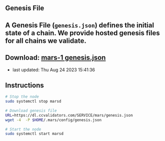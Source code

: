 ## Genesis File
A Genesis File (`genesis.json`) defines the initial state of a chain. We provide hosted genesis files for all chains we validate.  
---
**Download: [mars-1 genesis.json](https://dl.ccvalidators.com/SERVICE/mars/genesis.json)**  
---
- last updated: Thu Aug 24 2023 15:41:36
## Instructions
```sh
# Stop the node
sudo systemctl stop marsd
 
# Download genesis file
URL=https://dl.ccvalidators.com/SERVICE/mars/genesis.json
wget -4  -P $HOME/.mars/config/genesis.json
 
# Start the node
sudo systemctl start marsd
```
